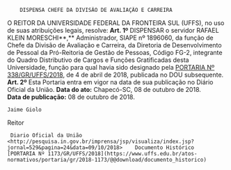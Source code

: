         DISPENSA CHEFE DA DIVISÃO DE AVALIAÇÃO E CARREIRA  

 O REITOR DA UNIVERSIDADE FEDERAL DA FRONTEIRA SUL (UFFS), no uso de suas atribuições legais, resolve:   **Art. 1º** DISPENSAR o servidor RAFAEL KLEIN MORESCHI**,** Administrador, SIAPE nº 1896060, da função de Chefe da Divisão de Avaliação e Carreira, da Diretoria de Desenvolvimento de Pessoal da Pró-Reitoria de Gestão de Pessoas, Código FG-2, integrante do Quadro Distributivo de Cargos e Funções Gratificadas desta Universidade, função para qual havia sido designado pela [PORTARIA Nº 338/GR/UFFS/2018](https://www.uffs.edu.br/atos-normativos/portaria/gr/2018-0338), de 4 de abril de 2018, publicada no DOU subsequente.   **Art. 2º** Esta Portaria entra em vigor na data de sua publicação no Diário Oficial da União.      **Data do ato:** Chapecó-SC, 08 de outubro de 2018.   
 **Data de publicação:**  08 de outubro de 2018. 

    Jaime Giolo   
 Reitor 

     Diario Oficial da União <http://pesquisa.in.gov.br/imprensa/jsp/visualiza/index.jsp?jornal=529&pagina=24&data=09/10/2018>    Documento Histórico  [PORTARIA Nº 1173/GR/UFFS/2018](https://www.uffs.edu.br/atos-normativos/portaria/gr/2018-1173/@@download/documento_historico)     
      